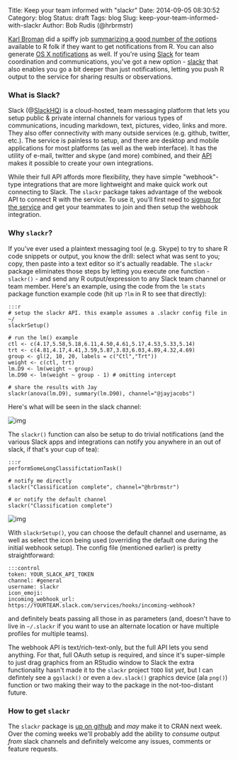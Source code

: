 Title: Keep your team informed with "slackr"
Date: 2014-09-05 08:30:52
Category: blog
Status: draft
Tags: blog
Slug: keep-your-team-informed-with-slackr
Author: Bob Rudis (@hrbrmstr)

[Karl Broman](http://twitter.com/kwbroman) did a spiffy job [summarizing a good number of the options](http://kbroman.wordpress.com/2014/09/03/notifications-from-r/) available to R folk if they want to get notifications from R. You can also generate [OS X notifications](http://rud.is/b/2013/09/12/send-mac-os-notifications-from-r/) as well. If you're using [Slack](https://slack.com/r/02j411cy-02jchz0q) for team coordination and communications, you've got a new option - [slackr](http://github.com/hrbrmstr/slackr) that also enables you go a bit deeper than just notifications, letting you push R output to the service for sharing results or observations.

### What is Slack?

Slack (@[SlackHQ](http://titter.com/SlackHQ)) is a cloud-hosted, team messaging platform that lets you setup public & private internal channels for various types of communications, incuding markdown, text, pictures, video, links and more. They also offer connectivity with many outside services (e.g. github, twitter, etc.). The service is painless to setup, and there are desktop and mobile applications for most platforms (as well as the web interface). It has the utility of e-mail, twitter and skype (and more) combined, and their [API](http://api.slack.com/) makes it possible to create your own integrations.

While their full API affords more flexibility, they have simple "webhook"-type integrations that are more lightweight and make quick work out connecting to Slack. The `slackr` package takes advantage of the webook API to connect R with the service. To use it, you'll first need to [signup for the service](https://slack.com/r/02j411cy-02jchz0q) and get your teammates to join and then setup the webhook integration.

### Why `slackr`?

If you've ever used a plaintext messaging tool (e.g. Skype) to try to share R code snippets or output, you know the drill: select what was sent to you; copy, then paste into a text editor so it's actually readable. The `slackr` package eliminates those steps by letting you execute one function - `slackr()` - and send any R output/expression to any Slack team channel or team member. Here's an example, using the code from the `lm` `stats` package function example code (hit up `?lm` in R to see that directly):

    :::r
    # setup the slackr API. this example assumes a .slackr config file in ~/
    slackrSetup() 
    
    # run the lm() example
    ctl <- c(4.17,5.58,5.18,6.11,4.50,4.61,5.17,4.53,5.33,5.14)
    trt <- c(4.81,4.17,4.41,3.59,5.87,3.83,6.03,4.89,4.32,4.69)
    group <- gl(2, 10, 20, labels = c("Ctl","Trt"))
    weight <- c(ctl, trt)
    lm.D9 <- lm(weight ~ group)
    lm.D90 <- lm(weight ~ group - 1) # omitting intercept
    
    # share the results with Jay
    slackr(anova(lm.D9), summary(lm.D90), channel="@jayjacobs")

Here's what will be seen in the slack channel:

![img](http://datadrivensecurity.info/blog/images/2014/09/slack01.png)

The `slackr()` function can also be setup to do trivial notifications (and the various Slack apps and integrations can notify you anywhere in an out of slack, if that's your cup of tea):

    :::r
    performSomeLongClassifictationTask()
    
    # notify me directly
    slackr("Classification complete", channel="@hrbrmstr")
    
    # or notify the default channel
    slackr("Classification complete")

![img](http://datadrivensecurity.info/blog/images/2014/09/slack02.png)

With `slackrSetup()`, you can choose the default channel and username, as well as select the icon being used (overriding the default one during the initial webhook setup). The config file (mentioned earlier) is pretty straightforward:

    :::control
    token: YOUR_SLACK_API_TOKEN
    channel: #general
    username: slackr
    icon_emoji:
    incoming_webhook_url: https://YOURTEAM.slack.com/services/hooks/incoming-webhook?

and definitely beats passing all those in as parameters (and, doesn't have to live in `~/.slackr` if you want to use an alternate location or have multiple profiles for multiple teams).

The webhook API is text/rich-text-only, but the full API lets you send anything. For that, full OAuth setup is required, and since it's super-simple to just drag graphics from an RStudio window to Slack the extra functionality hasn't made it to the `slackr` project `TODO` list _yet_, but I can defintely see a `ggslack()` or even a `dev.slack()` graphics device (ala `png()`) function or two making their way to the package in the not-too-distant future.

### How to get `slackr`

The `slackr` package is [up on github](http://github.com/hrbrmstr/slackr) and _may_ make it to CRAN next week. Over the coming weeks we'll probably add the ability to _consume_ output _from_ slack channels and definitely welcome any issues, comments or feature requests.

